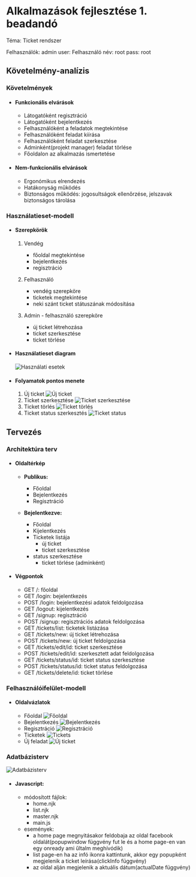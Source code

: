 # Alkalmazások fejlesztése 1. beadandó

Téma: Ticket rendszer


Felhasználók:
	admin user: Felhasználó név: root pass: root

## Követelmény-analízis

### Követelmények
- #### Funkcionális elvárások
	- Látogatóként regisztráció
	- Látogatóként bejelentkezés
	- Felhasználóként a feladatok megtekintése
	- Felhasználóként feladat kiírása
	- Felhasználóként feladat szerkesztése
	- Adminként(projekt manager) feladat törlése
	- Főoldalon az alkalmazás ismertetése

- #### Nem-funkcionális elvárások
    - Ergonómikus elrendezés
    - Hatákonyság működés
    - Biztonságos működés: jogosultságok ellenőrzése, jelszavak biztonságos tárolása


### Használatieset-modell

- #### Szerepkörök
    1. Vendég
		- főoldal megtekintése
		- bejelentkezés
		- regisztráció
        
    2. Felhasználó
		- vendég szerepköre
		- ticketek megtekintése
		- neki szánt ticket státuszának módosítása

    3. Admin
        	- felhasználó szerepköre
		- új ticket létrehozása
		- ticket szerkesztése
		- ticket törlése

- #### Használatieset diagram
    ![Használati esetek](images/UseCaseDiagram.png)  

- #### Folyamatok pontos menete
    1. Új ticket ![Új ticket](images/uj.png)
    2. Ticket szerkesztése ![Ticket szerkesztése](images/szerkesztes.png)
    3. Ticket törlés ![Ticket törlés](images/torles.png)
    4. Ticket status szerkesztés ![Ticket status](images/status.png)

## Tervezés

### Architektúra terv
- #### Oldaltérkép
	- **Publikus:**
	    - Főoldal
	    - Bejelentkezés
	    - Regisztráció
	    
	- **Bejelentkezve:**
	    - Főoldal
	    - Kijelentkezés
	    - Ticketek listája
	        + új ticket
	        + ticket szerkesztése
		+ status szerkesztése
	        + ticket törlése (adminként)

- #### Végpontok
    - GET /: főoldal
    - GET /login: bejelentkezés
    - POST /login: bejelentkezési adatok feldolgozása
    - GET /logout: kijelentkezés
    - GET /signup: regisztráció
    - POST /signup: regisztrációs adatok feldolgozása
    - GET /tickets/list: ticketek listázása
    - GET /tickets/new: új ticket létrehozása
    - POST /tickets/new: új ticket feldolgozása
    - GET /tickets/edit/id: ticket szerkesztése
    - POST /tickets/edit/id: szerkesztett adat feldolgozása
    - GET /tickets/status/id: ticket status szerkesztése
    - POST /tickets/status/id: ticket status feldolgozása
    - GET /tickets/delete/id: ticket törlése

### Felhasználóifelület-modell
- #### Oldalvázlatok
    - Főoldal
        ![Főoldal](images/fooldal.jpg)
    - Bejelentkezés
        ![Bejelentkezés](images/bejelentkezes.jpg)
    - Regisztráció
        ![Regisztráció](images/regisztracio.jpg)
    - Ticketek
        ![Tickets](images/tickets.jpg)
    - Új feladat
        ![Új ticket](images/ujticket.jpg)

### Adatbázisterv
![Adatbázisterv](images/adatmodell.png)

- #### Javascript:
	- módosított fájlok:
		+ home.njk
		+ list.njk
		+ master.njk
		+ main.js
	- események:
		+ a home page megnyitásakor feldobaja az oldal facebook oldalát(popupwindow függvény fut le és a home page-en van egy onready ami űltalm meghívódik)
		+ list page-en ha az infó ikonra kattintunk, akkor egy popupként megjelenik a ticket leírása(clickInfo függvény)
		+ az oldal alján megjelenik a aktuális dátum(actualDate függvény)
